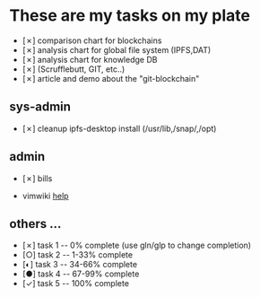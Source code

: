 # These are my tasks on my plate

- [✗] comparison chart for blockchains
- [✗] analysis chart for global file system (IPFS,DAT)
- [✗] analysis chart for knowledge DB
- [✗] (Scrufflebutt, GIT, etc..)
- [✗] article and demo about the "git-blockchain"

## sys-admin

- [✗] cleanup ipfs-desktop install (/usr/lib,/snap/,/opt)

## admin

- [✗] bills


* vimwiki [help](help)

## others ...

- [✗] task 1 -- 0% complete (use gln/glp to change completion)
- [○] task 2 -- 1-33% complete
- [◐] task 3 -- 34-66% complete
- [●] task 4 -- 67-99% complete
- [✓] task 5 -- 100% complete



